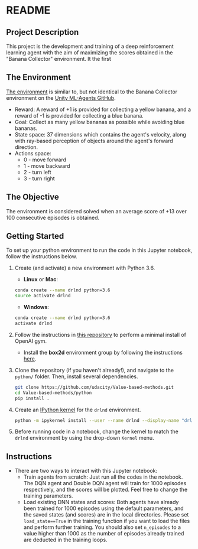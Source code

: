 ﻿# README
## Project Description
This project is the development and training of a deep reinforcement learning agent with the aim of maximizing the scores obtained in the "Banana Collector" environment. It the first

## The Environment
[The environment](https://github.com/udacity/Value-based-methods#dependencie) is similar to, but not identical to the Banana Collector environment on the [Unity ML-Agents GitHub](https://github.com/Unity-Technologies/ml-agents/blob/main/docs/Learning-Environment-Examples.md#banana-collector).
- Reward: A reward of +1 is provided for collecting a yellow banana, and a reward of -1 is provided for collecting a blue banana.
- Goal: Collect as many yellow bananas as possible while avoiding blue bananas.
- State space: 37 dimensions which contains the agent's velocity, along with ray-based perception of objects around the agent's forward direction.
- Actions space:
  - 0 - move forward
  - 1 - move backward
  - 2 - turn left
  - 3 - turn right

## The Objective
The environment is considered solved when an average score of +13 over 100 consecutive episodes is obtained.

## Getting Started
To set up your python environment to run the code in this Jupyter notebook, follow the instructions below.

1. Create (and activate) a new environment with Python 3.6.
	- __Linux__ or __Mac__:
	```bash
	conda create --name drlnd python=3.6
	source activate drlnd
	```
	- __Windows__:
	```bash
	conda create --name drlnd python=3.6
	activate drlnd
	```

2. Follow the instructions in [this repository](https://github.com/openai/gym) to perform a minimal install of OpenAI gym.  
	- Install the **box2d** environment group by following the instructions [here](https://github.com/openai/gym#box2d).

3. Clone the repository (if you haven't already!), and navigate to the `python/` folder.  Then, install several dependencies.
    ```bash
    git clone https://github.com/udacity/Value-based-methods.git
    cd Value-based-methods/python
    pip install .
    ```

4. Create an [IPython kernel](http://ipython.readthedocs.io/en/stable/install/kernel_install.html) for the `drlnd` environment.  
    ```bash
    python -m ipykernel install --user --name drlnd --display-name "drlnd"
    ```

5. Before running code in a notebook, change the kernel to match the `drlnd` environment by using the drop-down `Kernel` menu.

## Instructions
- There are two ways to interact with this Jupyter notebook:
    - Train agents from scratch: Just run all the codes in the notebook. The DQN agent and Double DQN agent will train for 1000 episodes respectively, and the scores will be plotted. Feel free to change the training parameters.
    - Load existing DNN states and scores: Both agents have already been trained for 1000 episodes using the default parameters, and the saved states (and scores) are in the local directories. Please set `load_state==True` in the training function if you want to load the files and perform further training. You should also set `n_episodes` to a value higher than 1000 as the number of episodes already trained are deducted in the training loops.
